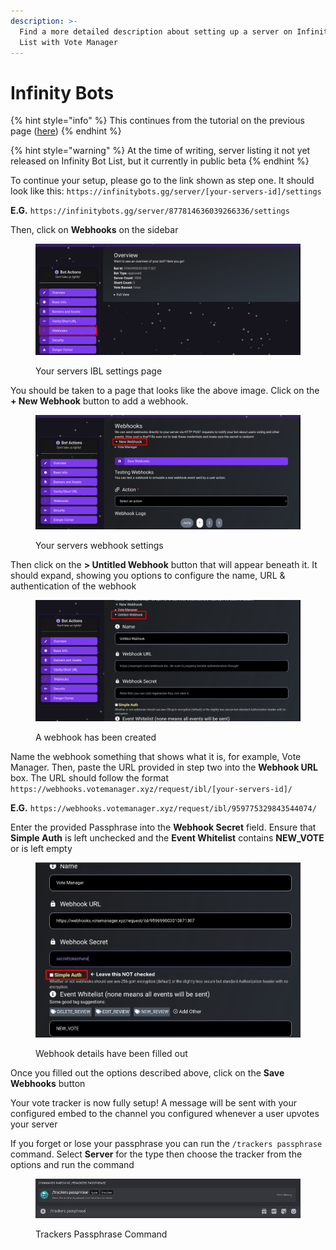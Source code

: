 ```yaml
---
description: >-
  Find a more detailed description about setting up a server on Infinity Bot
  List with Vote Manager
---
```


# Infinity Bots

{% hint style="info" %}
This continues from the tutorial on the previous page ([here](./))
{% endhint %}

{% hint style="warning" %}
At the time of writing, server listing it not yet released on Infinity Bot List, but it currently in public beta
{% endhint %}

To continue your setup, please go to the link shown as step one. It should look like this: `https://infinitybots.gg/server/[your-servers-id]/settings`

**E.G.** `https://infinitybots.gg/server/877814636039266336/settings`

Then, click on **Webhooks** on the sidebar

<figure><img src="../../.gitbook/assets/ibl-1.png" alt=""><figcaption><p>Your servers IBL settings page </p></figcaption></figure>

You should be taken to a page that looks like the above image. Click on the **+ New Webhook** button to add a webhook.

<figure><img src="../../.gitbook/assets/ibl-2.png" alt=""><figcaption><p>Your servers webhook settings</p></figcaption></figure>

Then click on the **> Untitled Webhook** button that will appear beneath it. It should expand, showing you options to configure the name, URL & authentication of the webhook

<figure><img src="../../.gitbook/assets/ibl-3 (1).png" alt=""><figcaption><p>A webhook has been created</p></figcaption></figure>

Name the webhook something that shows what it is, for example, Vote Manager. Then, paste the URL provided in step two into the **Webhook URL** box. The URL should follow the format `https://webhooks.votemanager.xyz/request/ibl/[your-servers-id]/`

**E.G.** `https://webhooks.votemanager.xyz/request/ibl/959775329843544074/`

Enter the provided Passphrase into the **Webhook Secret** field. Ensure that **Simple Auth** is left unchecked and the **Event Whitelist** contains **NEW\_VOTE** or is left empty

<figure><img src="../../.gitbook/assets/ibl-4.png" alt=""><figcaption><p>Webhook details have been filled out</p></figcaption></figure>

Once you filled out the options described above, click on the **Save Webhooks** button

Your vote tracker is now fully setup! A message will be sent with your configured embed to the channel you configured whenever a user upvotes your server

If you forget or lose your passphrase you can run the `/trackers passphrase` command. Select **Server** for the type then choose the tracker from the options and run the command

<figure><img src="../../.gitbook/assets/tracker_passphrase.png" alt=""><figcaption><p>Trackers Passphrase Command</p></figcaption></figure>
